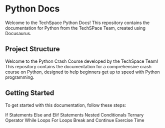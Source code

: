 # Python Docs

Welcome to the TechSpace Python Docs! This repository contains the documentation for Python from the TechSPace Team, created using Docusaurus.

## Project Structure

Welcome to the Python Crash Course developed by the TechSpace Team! This repository contains the documentation for a comprehensive crash course on Python, designed to help beginners get up to speed with Python programming.

## Getting Started

To get started with this documentation, follow these steps:

If Statements
Else and Elif Statements
Nested Conditionals
Ternary Operator
While Loops
For Loops
Break and Continue
Exercise Time
